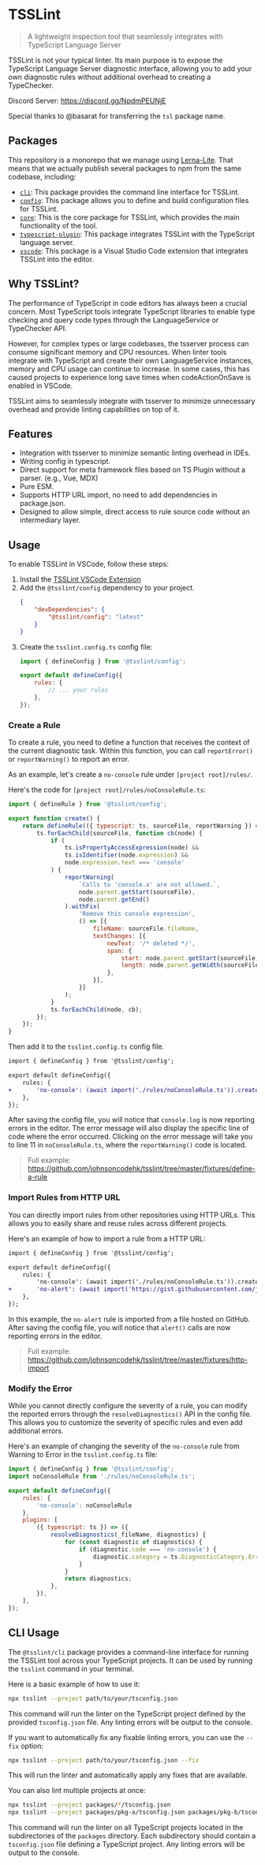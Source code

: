 # TSSLint

> A lightweight inspection tool that seamlessly integrates with TypeScript Language Server

TSSLint is not your typical linter. Its main purpose is to expose the TypeScript Language Server diagnostic interface, allowing you to add your own diagnostic rules without additional overhead to creating a TypeChecker.

Discord Server: https://discord.gg/NpdmPEUNjE

Special thanks to @basarat for transferring the `tsl` package name.

## Packages

This repository is a monorepo that we manage using [Lerna-Lite](https://github.com/lerna-lite/lerna-lite). That means that we actually publish several packages to npm from the same codebase, including:

- [`cli`](packages/cli): This package provides the command line interface for TSSLint.
- [`config`](packages/config): This package allows you to define and build configuration files for TSSLint.
- [`core`](packages/core): This is the core package for TSSLint, which provides the main functionality of the tool.
- [`typescript-plugin`](packages/typescript-plugin): This package integrates TSSLint with the TypeScript language server.
- [`vscode`](packages/vscode): This package is a Visual Studio Code extension that integrates TSSLint into the editor.

## Why TSSLint?

The performance of TypeScript in code editors has always been a crucial concern. Most TypeScript tools integrate TypeScript libraries to enable type checking and query code types through the LanguageService or TypeChecker API.

However, for complex types or large codebases, the tsserver process can consume significant memory and CPU resources. When linter tools integrate with TypeScript and create their own LanguageService instances, memory and CPU usage can continue to increase. In some cases, this has caused projects to experience long save times when codeActionOnSave is enabled in VSCode.

TSSLint aims to seamlessly integrate with tsserver to minimize unnecessary overhead and provide linting capabilities on top of it.

## Features

- Integration with tsserver to minimize semantic linting overhead in IDEs.
- Writing config in typescript.
- Direct support for meta framework files based on TS Plugin without a parser. (e.g., Vue, MDX)
- Pure ESM.
- Supports HTTP URL import, no need to add dependencies in package.json.
- Designed to allow simple, direct access to rule source code without an intermediary layer.

## Usage

To enable TSSLint in VSCode, follow these steps:

1. Install the [TSSLint VSCode Extension](https://marketplace.visualstudio.com/items?itemName=johnsoncodehk.vscode-tsslint)
2. Add the `@tsslint/config` dependency to your project.
	```json
	{
		"devDependencies": {
			"@tsslint/config": "latest"
		}
	}
	```
3. Create the `tsslint.config.ts` config file:
	```js
	import { defineConfig } from '@tsslint/config';

	export default defineConfig({
		rules: {
			// ... your rules
		},
	});
	```

### Create a Rule

To create a rule, you need to define a function that receives the context of the current diagnostic task. Within this function, you can call `reportError()` or `reportWarning()` to report an error.

As an example, let's create a `no-console` rule under `[project root]/rules/`.

Here's the code for `[project root]/rules/noConsoleRule.ts`:

```js
import { defineRule } from '@tsslint/config';

export function create() {
	return defineRule(({ typescript: ts, sourceFile, reportWarning }) => {
		ts.forEachChild(sourceFile, function cb(node) {
			if (
				ts.isPropertyAccessExpression(node) &&
				ts.isIdentifier(node.expression) &&
				node.expression.text === 'console'
			) {
				reportWarning(
					`Calls to 'console.x' are not allowed.`,
					node.parent.getStart(sourceFile),
					node.parent.getEnd()
				).withFix(
					'Remove this console expression',
					() => [{
						fileName: sourceFile.fileName,
						textChanges: [{
							newText: '/* deleted */',
							span: {
								start: node.parent.getStart(sourceFile),
								length: node.parent.getWidth(sourceFile),
							},
						}],
					}]
				);
			}
			ts.forEachChild(node, cb);
		});
	});
}
```

Then add it to the `tsslint.config.ts` config file.

```diff
import { defineConfig } from '@tsslint/config';

export default defineConfig({
	rules: {
+ 		'no-console': (await import('./rules/noConsoleRule.ts')).create(),
	},
});
```

After saving the config file, you will notice that `console.log` is now reporting errors in the editor. The error message will also display the specific line of code where the error occurred. Clicking on the error message will take you to line 11 in `noConsoleRule.ts`, where the `reportWarning()` code is located.

> Full example: https://github.com/johnsoncodehk/tsslint/tree/master/fixtures/define-a-rule

### Import Rules from HTTP URL

You can directly import rules from other repositories using HTTP URLs. This allows you to easily share and reuse rules across different projects.

Here's an example of how to import a rule from a HTTP URL:

```diff
import { defineConfig } from '@tsslint/config';

export default defineConfig({
	rules: {
		'no-console': (await import('./rules/noConsoleRule.ts')).create(),
+ 		'no-alert': (await import('https://gist.githubusercontent.com/johnsoncodehk/55a4c45a5a35fc30b83de20507fb2bdc/raw/5f9c9a67ace76c0a77995fd71c3fb4fb504a40c8/TSSLint_noAlertRule.ts')).create(),
	},
});
```

In this example, the `no-alert` rule is imported from a file hosted on GitHub. After saving the config file, you will notice that `alert()` calls are now reporting errors in the editor.

> Full example: https://github.com/johnsoncodehk/tsslint/tree/master/fixtures/http-import

### Modify the Error

While you cannot directly configure the severity of a rule, you can modify the reported errors through the `resolveDiagnostics()` API in the config file. This allows you to customize the severity of specific rules and even add additional errors.

Here's an example of changing the severity of the `no-console` rule from Warning to Error in the `tsslint.config.ts` file:

```js
import { defineConfig } from '@tsslint/config';
import noConsoleRule from './rules/noConsoleRule.ts';

export default defineConfig({
	rules: {
		'no-console': noConsoleRule
	},
	plugins: [
		({ typescript: ts }) => ({
			resolveDiagnostics(_fileName, diagnostics) {
				for (const diagnostic of diagnostics) {
					if (diagnostic.code === 'no-console') {
						diagnostic.category = ts.DiagnosticCategory.Error;
					}
				}
				return diagnostics;
			},
		}),
	],
});
```

## CLI Usage

The `@tsslint/cli` package provides a command-line interface for running the TSSLint tool across your TypeScript projects. It can be used by running the `tsslint` command in your terminal.

Here is a basic example of how to use it:

```sh
npx tsslint --project path/to/your/tsconfig.json
```

This command will run the linter on the TypeScript project defined by the provided `tsconfig.json` file. Any linting errors will be output to the console.

If you want to automatically fix any fixable linting errors, you can use the `--fix` option:

```sh
npx tsslint --project path/to/your/tsconfig.json --fix
```

This will run the linter and automatically apply any fixes that are available.

You can also lint multiple projects at once:

```sh
npx tsslint --project packages/*/tsconfig.json
npx tsslint --project packages/pkg-a/tsconfig.json packages/pkg-b/tsconfig.json
```

This command will run the linter on all TypeScript projects located in the subdirectories of the `packages` directory. Each subdirectory should contain a `tsconfig.json` file defining a TypeScript project. Any linting errors will be output to the console.
